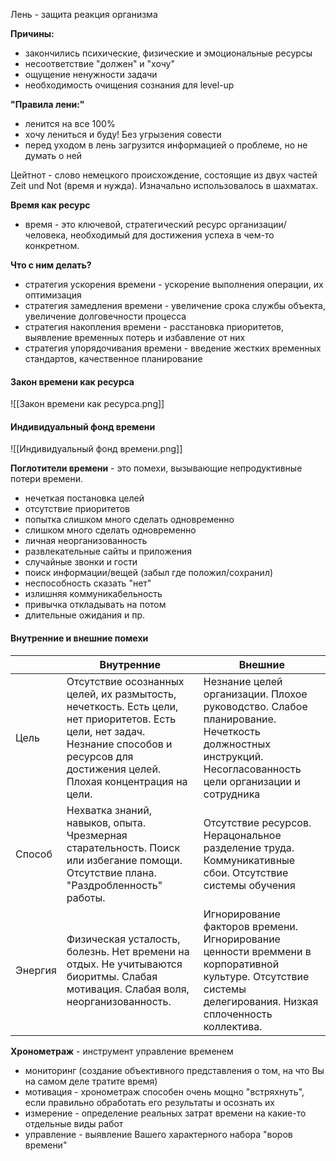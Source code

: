 Лень - защита реакция организма

**Причины:**
- закончились психические, физические и эмоциональные ресурсы
- несоответствие "должен" и "хочу"
- ощущение ненужности задачи
- необходимость очищения сознания для level-up

**"Правила лени:"**
- ленится на все 100%
- хочу лениться и буду! Без угрызения совести
- перед уходом в лень загрузится информацией о проблеме, но не думать о ней

Цейтнот - слово немецкого происхождение, состоящие из двух частей Zeit und Not (время и нужда).
Изначально использовалось в шахматах.

**Время как ресурс**
- время - это ключевой, стратегический ресурс организации/человека, необходимый для достижения успеха в чем-то конкретном. 

**Что с ним делать?**
- стратегия ускорения времени - ускорение выполнения операции, их оптимизация
- стратегия замедления времени - увеличение срока службы объекта, увеличение долговечности процесса
- стратегия накопления времени - расстановка приоритетов, выявление временных потерь и избавление от них
- стратегия упорядочивания времени - введение жестких временных стандартов, качественное планирование

#### Закон времени как ресурса
![[Закон времени как ресурса.png]]

#### Индивидуальный фонд времени

![[Индивидуальный фонд времени.png]]

**Поглотители времени** - это помехи, вызывающие непродуктивные потери времени.

- нечеткая постановка целей
- отсутствие приоритетов
- попытка слишком много сделать одновременно 
- слишком много сделать одновременно
- личная неорганизованность
- развлекательные сайты и приложения
- случайные звонки и гости
- поиск информации/вещей (забыл где положил/сохранил)
- неспособность сказать "нет"
- излишняя коммуникабельность
- привычка откладывать на потом
- длительные ожидания и пр.

#### Внутренние и внешние помехи

|         | Внутренние                                                                                                                                                                                | Внешние                                                                                                                                                     |
| ------- | ---------------------------------------------------------------------------------------------------------------------------------------------------------------------------------------- | ----------------------------------------------------------------------------------------------------------------------------------------------------------- |
| Цель    | Отсутствие осознанных целей, их размытость, нечеткость. Есть цели, нет приоритетов. Есть цели, нет задач. Незнание способов и ресурсов для достижения целей. Плохая концентрация на цели. | Незнание целей организации. Плохое руководство. Слабое планирование. Нечеткость должностных инструкций. Несогласованность цели организации и сотрудника     |
| Способ  | Нехватка знаний, навыков, опыта. Чрезмерная старательность. Поиск или избегание помощи. Отсутствие плана. "Раздробленность" работы.                                                      | Отсутствие ресурсов. Нерацональное разделение труда. Коммуникативные сбои. Отсутствие системы обучения                                                      |
| Энергия | Физическая усталость, болезнь. Нет времени на отдых. Не учитываются биоритмы. Слабая мотивация. Слабая воля, неорганизованность.                                                         | Игнорирование факторов времени. Игнорирование ценности времмени в корпоративной культуре. Отсутствие системы делегирования. Низкая сплоченность коллектива. | 

**Хронометраж** - инструмент управление временем
- мониторинг (создание объективного представления о том, на что Вы на самом деле тратите время)
- мотивация - хронометраж способен очень мощно "встряхнуть", если правильно обработать его результаты и осознать их
- измерение - определение реальных затрат времени на какие-то отдельные виды работ
- управление - выявление Вашего характерного набора "воров времени"